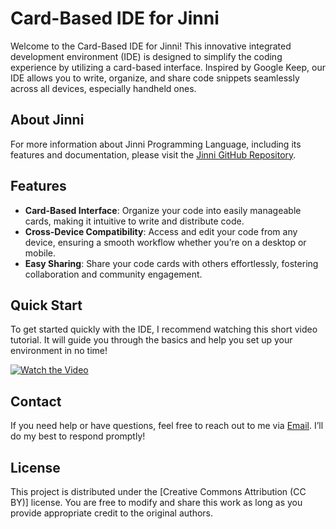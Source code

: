 # Card-Based IDE for Jinni

Welcome to the Card-Based IDE for Jinni! This innovative integrated development environment (IDE) is designed to simplify the coding experience by utilizing a card-based interface. Inspired by Google Keep, our IDE allows you to write, organize, and share code snippets seamlessly across all devices, especially handheld ones.

## About Jinni

For more information about Jinni Programming Language, including its features and documentation, please visit the [Jinni GitHub Repository](https://github.com/ashrfras/jinni).

## Features
- **Card-Based Interface**: Organize your code into easily manageable cards, making it intuitive to write and distribute code.
- **Cross-Device Compatibility**: Access and edit your code from any device, ensuring a smooth workflow whether you’re on a desktop or mobile.
- **Easy Sharing**: Share your code cards with others effortlessly, fostering collaboration and community engagement.

## Quick Start

To get started quickly with the IDE, I recommend watching this short video tutorial. It will guide you through the basics and help you set up your environment in no time!

[![Watch the Video](https://img.youtube.com/vi/BQzUNQDYPd4/3.jpg)](https://youtube.com/shorts/BQzUNQDYPd4)

## Contact

If you need help or have questions, feel free to reach out to me via [Email](mailto:ashraf.ras@raqmain.net). I’ll do my best to respond promptly!

## License

This project is distributed under the [Creative Commons Attribution (CC BY)] license. You are free to modify and share this work as long as you provide appropriate credit to the original authors.